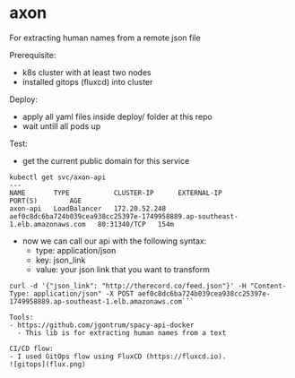 # axon

For extracting human names from a remote json file

Prerequisite:
- k8s cluster with at least two nodes
- installed gitops (fluxcd) into cluster

Deploy:
- apply all yaml files inside deploy/ folder at this repo
- wait untill all pods up

Test:
- get the current public domain for this service
```
kubectl get svc/axon-api
---
NAME       TYPE           CLUSTER-IP      EXTERNAL-IP                                                                    PORT(S)        AGE
axon-api   LoadBalancer   172.20.52.248   aef0c8dc6ba724b039cea938cc25397e-1749958889.ap-southeast-1.elb.amazonaws.com   80:31340/TCP   154m
```
- now we can call our api with the following syntax:
  - type: application/json
  - key: json_link
  - value: your json link that you want to transform

```
curl -d '{"json_link": "http://therecord.co/feed.json"}' -H "Content-Type: application/json" -X POST aef0c8dc6ba724b039cea938cc25397e-1749958889.ap-southeast-1.elb.amazonaws.com```

Tools:
- https://github.com/jgontrum/spacy-api-docker
  - This lib is for extracting human names from a text

CI/CD flow:
- I used GitOps flow using FluxCD (https://fluxcd.io).
![gitops](flux.png)
